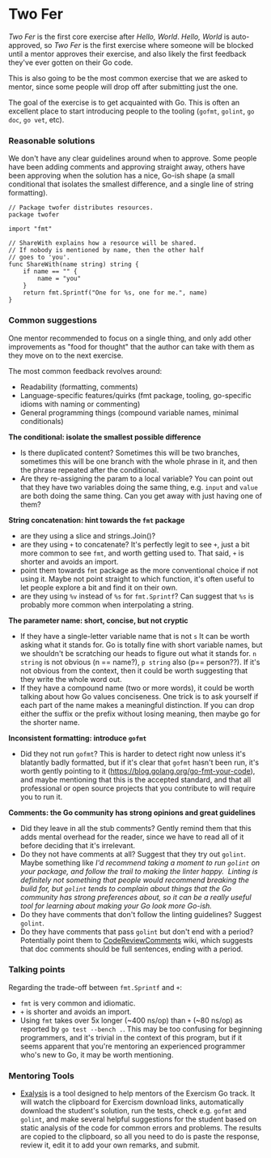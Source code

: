 # Two Fer

_Two Fer_ is the first core exercise after _Hello, World_. _Hello, World_ is auto-approved, so _Two Fer_ is the first exercise where someone will be blocked until a mentor approves their exercise, and also likely the first feedback they've ever gotten on their Go code.

This is also going to be the most common exercise that we are asked to mentor, since some people will drop off after submitting just the one.

The goal of the exercise is to get acquainted with Go. This is often an excellent place to start introducing people to the tooling (`gofmt`, `golint`, `go doc`, `go vet`, etc).

### Reasonable solutions

We don't have any clear guidelines around when to approve. Some people have been adding comments and approving straight away, others have been approving when the solution has a nice, Go-ish shape (a small conditional that isolates the smallest difference, and a single line of string formatting).


```
// Package twofer distributes resources.
package twofer

import "fmt"

// ShareWith explains how a resource will be shared.
// If nobody is mentioned by name, then the other half
// goes to 'you'.
func ShareWith(name string) string {
	if name == "" {
		name = "you"
	}
	return fmt.Sprintf("One for %s, one for me.", name)
}
```

### Common suggestions

One mentor recommended to focus on a single thing, and only add other improvements as "food for thought" that the author can take with them as they move on to the next exercise.

The most common feedback revolves around:

* Readability (formatting, comments)
* Language-specific features/quirks (fmt package, tooling, go-specific idioms with naming or commenting)
* General programming things (compound variable names, minimal conditionals)

**The conditional: isolate the smallest possible difference**
* Is there duplicated content? Sometimes this will be two branches, sometimes this will be one branch with the whole phrase in it, and then the phrase repeated after the conditional.
* Are they re-assigning the param to a local variable? You can point out that they have two variables doing the same thing, e.g. `input` and `value` are both doing the same thing. Can you get away with just having one of them?

**String concatenation: hint towards the `fmt` package**
* are they using a slice and strings.Join()?
* are they using `+` to concatenate? It's perfectly legit to see `+`, just a bit more common to see `fmt`, and worth getting used to. That said, `+` is shorter and avoids an import.
* point them towards `fmt` package as the more conventional choice if not using it. Maybe not point straight to which function, it's often useful to let people explore a bit and find it on their own.
* are they using `%v` instead of `%s` for `fmt.Sprintf`? Can suggest that `%s` is probably more common when interpolating a string.

**The parameter name: short, concise, but not cryptic**
* If they have a single-letter variable name that is not `s` It can be worth asking what it stands for. Go is totally fine with short variable names, but we shouldn't be scratching our heads to figure out what it stands for. `n string` is not obvious (n == name?), `p string` also (p== person??). If it's not obvious from the context, then it could be worth suggesting that they write the whole word out.
* If they have a compound name (two or more words), it could be worth talking about how Go values conciseness. One trick is to ask yourself if each part of the name makes a meaningful distinction. If you can drop either the suffix or the prefix without losing meaning, then maybe go for the shorter name.

**Inconsistent formatting: introduce `gofmt`**
* Did they not run `gofmt`? This is harder to detect right now unless it's blatantly badly formatted, but if it's clear that `gofmt` hasn't been run, it's worth gently pointing to it (https://blog.golang.org/go-fmt-your-code), and maybe mentioning that this is the accepted standard, and that all professional or open source projects that you contribute to will require you to run it.

**Comments: the Go community has strong opinions and great guidelines**
* Did they leave in all the stub comments? Gently remind them that this adds mental overhead for the reader, since we have to read all of it before deciding that it's irrelevant.
* Do they not have comments at all? Suggest that they try out `golint`. Maybe something like _I'd recommend taking a moment to run `golint` on your package, and follow the trail to making the linter happy.  Linting is definitely not something that people would recommend breaking the build for, but `golint` tends to complain about things that the Go community has strong preferences about, so it can be a really useful tool for learning about making your Go look more Go-ish._
* Do they have comments that don't follow the linting guidelines? Suggest `golint`.
* Do they have comments that pass `golint` but don't end with a period? Potentially point them to [CodeReviewComments](https://github.com/golang/go/wiki/CodeReviewComments#comment-sentences) wiki, which suggests that doc comments should be full sentences, ending with a period.

### Talking points

Regarding the trade-off between `fmt.Sprintf` and `+`:
* `fmt` is very common and idiomatic.
* `+` is shorter and avoids an import.
*  Using `fmt` takes over 5x longer (~400 ns/op) than `+` (~80 ns/op) as reported by `go test --bench .`. This may be too confusing for beginning programmers, and it's trivial in the context of this program, but if it seems apparent that you're mentoring an experienced programmer who's new to Go, it may be worth mentioning.

### Mentoring Tools

* [Exalysis](https://github.com/tehsphinx/exalysis) is a tool designed to help mentors of the Exercism Go track. It will watch the clipboard for Exercism download links, automatically download the student's solution, run the tests, check e.g. `gofmt` and `golint`, and make several helpful suggestions for the student based on static analysis of the code for common errors and problems. The results are copied to the clipboard, so all you need to do is paste the response, review it, edit it to add your own remarks, and submit.

